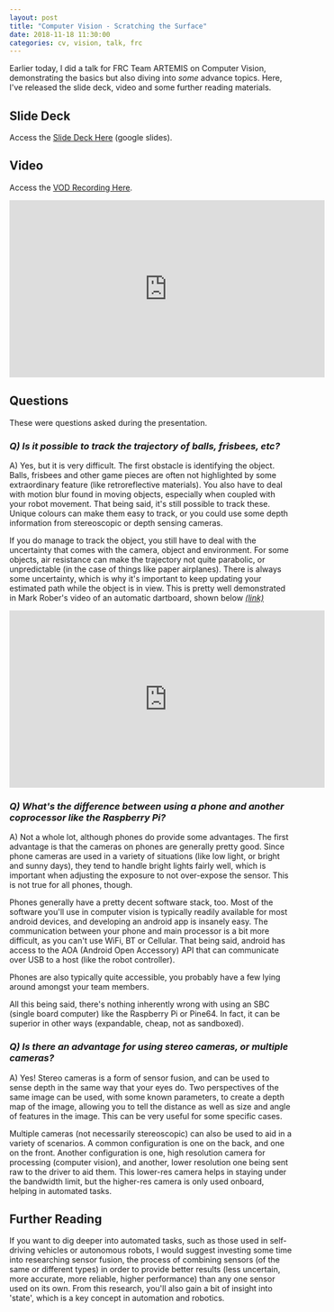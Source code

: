 ```yaml
---
layout: post
title: "Computer Vision - Scratching the Surface"
date: 2018-11-18 11:30:00
categories: cv, vision, talk, frc
---
```


Earlier today, I did a talk for FRC Team ARTEMIS on Computer Vision, demonstrating the basics but also diving into _some_ advance topics. Here, I've released the slide deck, video and some further reading materials.

<!-- excerpt -->

## Slide Deck
Access the [Slide Deck Here](https://docs.google.com/presentation/d/1vgMuifEYkToz7KGrdd0VZSc6E1mUOK-z4cKvbQZ1kbo/edit?usp=sharing) (google slides).

## Video
Access the [VOD Recording Here](https://www.youtube.com/watch?v=d9WSAfzA6fc).

<iframe width="560" height="315" src="https://www.youtube.com/embed/d9WSAfzA6fc" frameborder="0" allowfullscreen></iframe>


## Questions
These were questions asked during the presentation.

### _Q) Is it possible to track the trajectory of balls, frisbees, etc?_

A) Yes, but it is very difficult. The first obstacle is identifying the object. Balls, frisbees and other game pieces are often not highlighted by some extraordinary feature (like retroreflective materials). You also have to deal with motion blur found in moving objects, especially when coupled with your robot movement. That being said, it's still possible to track these. Unique colours can make them easy to track, or you could use some depth information from stereoscopic or depth sensing cameras.

If you do manage to track the object, you still have to deal with the uncertainty that comes with the camera, object and environment. For some objects, air resistance can make the trajectory not quite parabolic, or unpredictable (in the case of things like paper airplanes). There is always some uncertainty, which is why it's important to keep updating your estimated path while the object is in view. This is pretty well demonstrated in Mark Rober's video of an automatic dartboard, shown below _[(link)](https://www.youtube.com/watch?v=MHTizZ_XcUM)_

<iframe width="560" height="315" src="https://www.youtube.com/embed/MHTizZ_XcUM" frameborder="0" allowfullscreen></iframe>

### _Q) What's the difference between using a phone and another coprocessor like the Raspberry Pi?_

A) Not a whole lot, although phones do provide some advantages. The first advantage is that the cameras on phones are generally pretty good. Since phone cameras are used in a variety of situations (like low light, or bright and sunny days), they tend to handle bright lights fairly well, which is important when adjusting the exposure to not over-expose the sensor. This is not true for all phones, though.

Phones generally have a pretty decent software stack, too. Most of the software you'll use in computer vision is typically readily available for most android devices, and developing an android app is insanely easy. The communication between your phone and main processor is a bit more difficult, as you can't use WiFi, BT or Cellular. That being said, android has access to the AOA (Android Open Accessory) API that can communicate over USB to a host (like the robot controller).

Phones are also typically quite accessible, you probably have a few lying around amongst your team members.

All this being said, there's nothing inherently wrong with using an SBC (single board computer) like the Raspberry Pi or Pine64. In fact, it can be superior in other ways (expandable, cheap, not as sandboxed).

### _Q) Is there an advantage for using stereo cameras, or multiple cameras?_

A) Yes! Stereo cameras is a form of sensor fusion, and can be used to sense depth in the same way that your eyes do. Two perspectives of the same image can be used, with some known parameters, to create a depth map of the image, allowing you to tell the distance as well as size and angle of features in the image. This can be very useful for some specific cases.

Multiple cameras (not necessarily stereoscopic) can also be used to aid in a variety of scenarios. A common configuration is one on the back, and one on the front. Another configuration is one, high resolution camera for processing (computer vision), and another, lower resolution one being sent raw to the driver to aid them. This lower-res camera helps in staying under the bandwidth limit, but the higher-res camera is only used onboard, helping in automated tasks.

## Further Reading
If you want to dig deeper into automated tasks, such as those used in self-driving vehicles or autonomous robots, I would suggest investing some time into researching sensor fusion, the process of combining sensors (of the same or different types) in order to provide better results (less uncertain, more accurate, more reliable, higher performance) than any one sensor used on its own. From this research, you'll also gain a bit of insight into 'state', which is a key concept in automation and robotics.

